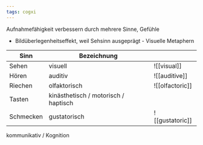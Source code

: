 ```yaml
---
tags: cogxi
---
```

Aufnahmefähigkeit verbessern durch mehrere Sinne, Gefühle
   - Bildüberlegenheitseffekt, weil Sehsinn ausgeprägt
    - Visuelle Metaphern

| Sinn      | Bezeichnung                          |                 |
| --------- | ------------------------------------ | --------------- |
| Sehen     | visuell                              | ![[visual]]     |
| Hören     | auditiv                              | ![[auditive]]   |
| Riechen   | olfaktorisch                         | ![[olfactoric]] |
| Tasten    | kinästhetisch / motorisch / haptisch |                 |
| Schmecken | gustatorisch                         | ![[gustatoric]] |

kommunikativ / Kognition

